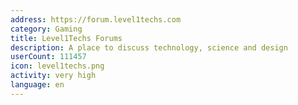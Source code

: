 ```yaml
---
address: https://forum.level1techs.com
category: Gaming
title: Level1Techs Forums
description: A place to discuss technology, science and design
userCount: 111457
icon: level1techs.png
activity: very high
language: en
---
```


